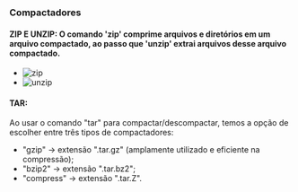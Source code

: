 ### Compactadores

#### ZIP E UNZIP: O comando 'zip' comprime arquivos e diretórios em um arquivo compactado, ao passo que 'unzip' extrai arquivos desse arquivo compactado.

- ![zip](https://github.com/EdilsonDevops/Linux-Ninja-Skills/assets/96980587/546d0995-30df-4c7b-80eb-d16c30747462)
- ![unzip](https://github.com/EdilsonDevops/Linux-Ninja-Skills/assets/96980587/45361914-3c1a-484e-9d07-bb9dc2ef916d)

#### TAR:

Ao usar o comando "tar" para compactar/descompactar, temos a opção de escolher entre três tipos de compactadores:

- "gzip" → extensão ".tar.gz" (amplamente utilizado e eficiente na compressão);
- "bzip2" → extensão ".tar.bz2";
- "compress" → extensão ".tar.Z".

